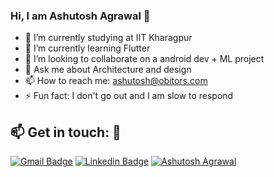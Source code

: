 ### Hi, I am Ashutosh Agrawal 👋


- 🔭 I’m currently studying at IIT Kharagpur                              
- 🌱 I’m currently learning Flutter
- 👯 I’m looking to collaborate on a android dev + ML project
- 💬 Ask me about Architecture and design
- 📫 How to reach me: ashutosh@obitors.com
- ⚡ Fun fact: I don't go out and I am slow to respond

## :mailbox: Get in touch: 💬
[![Gmail Badge](https://img.shields.io/badge/-ashutosh@obitors.com-c14438?style=flat-square&logo=Gmail&logoColor=white)](mailto:ashutosh@obitors.com) [![Linkedin Badge](https://img.shields.io/badge/-obitors-blue?style=flat-square&logo=Linkedin&logoColor=white)](https://www.linkedin.com/in/obitors/) [![Ashutosh Agrawal](https://img.shields.io/badge/Website-Ashutosh-Agrawal)](https://ashutoshagrawal.in) 
